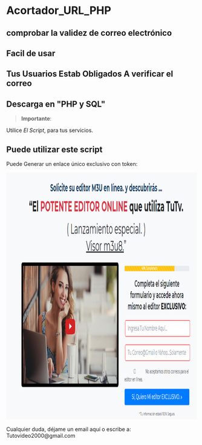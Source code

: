 # Acortador_URL_PHP

<h2> comprobar la validez de correo electrónico </h2>


<h2>Facil de usar </h2>

<h2>Tus Usuarios Estab Obligados A verificar el correo</h2>

<h2>Descarga en "PHP y SQL"</h2>


<blockquote>
<p><strong>Importante</strong>: </p>

</blockquote>
<p>Utilice <em>El Script</em>, para tus servicios.</p>

<p><h2 id="permitir-aplicaciones-menos-seguras-">Puede utilizar este script

</h2> Puede Generar un enlace único exclusivo con token:</p>

<p style="text-align: center;">
<img src="https://raw.githubusercontent.com/ipxxx999/verifica_correo_mail/main/logo.png" 
alt="Interfaz de selecci&oacute;n para permitir aplicaciones menos seguras" width="1123" height="653" />
</p>
<p>Cualquier duda, d&#233;jame un email aqu&#237; o escribe a: Tutovideo2000@gmail.com</p>

<blockquote>
